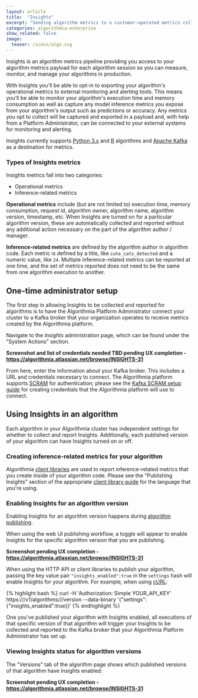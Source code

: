```yaml
---
layout: article
title:  "Insights"
excerpt: "Sending algorithm metrics to a customer-operated metrics collection system"
categories: algorithmia-enterprise
show_related: false
image:
  teaser: /icons/algo.svg
---
```


Insights is an algorithm metrics pipeline providing you access to your algorithm metrics payload for each algorithm session so you can measure, monitor, and manage your algorithms in production.

With Insights you'll be able to opt-in to exporting your algorithm's operational metrics to external monitoring and alerting tools. This means you’ll be able to monitor your algorithm's execution time and memory consumption as well as capture any model inference metrics you expose from your algorithm's output such as predictions or accuracy. Any metrics you opt to collect will be captured and exported in a payload and, with help from a Platform Administrator, can be connected to your external systems for monitoring and alerting.

Insights currently supports [Python 3.x](../../clients/python) and [R](../../clients/r) algorithms and [Apache Kafka](https://kafka.apache.org/) as a destination for metrics.

### Types of Insights metrics

Insights metrics fall into two categories:
* Operational metrics
* Inference-related metrics

**Operational metrics** include (but are not limited to) execution time, memory consumption, request id, algorithm owner, algorithm name, algorithm version, timestamp, etc. When Insights are turned on for a particular algorithm version, these are automatically collected and reported without any additional action necessary on the part of the algorithm author / manager.

**Inference-related metrics** are defined by the algorithm author in algorithm code. Each metric is defined by a title, like `cute_cats_detected` and a numeric value, like `24`. Multiple inference-related metrics can be reported at one time, and the set of metrics reported does not need to be the same from one algorithm execution to another.

## One-time administrator setup

The first step in allowing Insights to be collected and reported for algorithms is to have the Algorithmia Platform Administrator connect your cluster to a Kafka broker that your organization operates to receive metrics created by the Algorithmia platform.

Navigate to the _Insights_ administration page, which can be found under the "System Actions" section.

**Screenshot and list of credentials needed TBD pending UX completion - https://algorithmia.atlassian.net/browse/INSIGHTS-31**

From here, enter the information about your Kafka broker. This includes a URL and credentials necessary to connect. The Algorithmia platform supports [SCRAM](https://en.wikipedia.org/wiki/Salted_Challenge_Response_Authentication_Mechanism) for authentication; please see the [Kafka SCRAM setup guide](https://kafka.apache.org/documentation/#security_sasl_scram) for creating credentials that the Algorithmia platform will use to connect.

## Using Insights in an algorithm

Each algorithm in your Algorithmia cluster has independent settings for whether to collect and report Insights. Additionally, each published version of your algorithm can have Insights turned on or off.

### Creating inference-related metrics for your algorithm

Algorithmia [client libraries](../clients) are used to report inference-related metrics that you create inside of your algorithm code. Please see the "Publishing Insights" section of the appropriate [client library guide](../clients) for the language that you're using.

### Enabling Insights for an algorithm version

Enabling Insights for an algorithm version happens during [algorithm publishing](../../algorithm-development/your-first-algo/#publish-your-algorithm).

When using the web UI publishing workflow, a toggle will appear to enable Insights for the specific algorithm version that you are publishing.

**Screenshot pending UX completion - https://algorithmia.atlassian.net/browse/INSIGHTS-31**

When using the HTTP API or client libraries to publish your algorithm, passing the key value pair `"insights_enabled":true` in the `settings` hash will enable Insights for your algorithm. For example, when using [cURL](../../clients/curl):

{% highlight bash %}
curl -H 'Authorization: Simple YOUR_API_KEY' https://<algorithmia-cluster-host>/v1/algorithms/<algorithm-owner>/<algorithm-name>/version --data-binary '{"settings":{"insights_enabled":true}}'
{% endhighlight %}

One you've published your algorithm with Insights enabled, all executions of that specific version of that algorithm will trigger your Insights to be collected and reported to the Kafka broker that your Algorithmia Platform Administrator has set up.

### Viewing Insights status for algorithm versions

The "Versions" tab of the algorithm page shows which published versions of that algorithm have Insights enabled:

**Screenshot pending UX completion - https://algorithmia.atlassian.net/browse/INSIGHTS-31**
